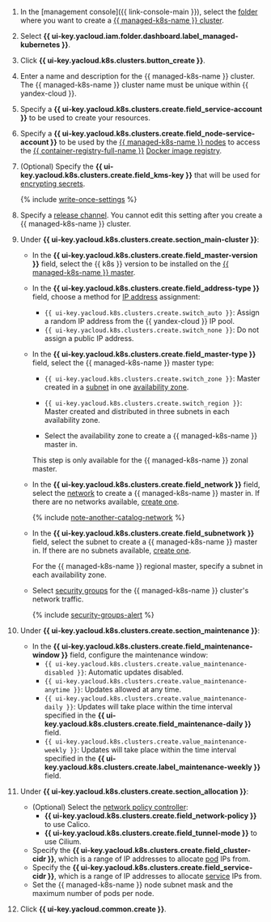 1. In the [management console]({{ link-console-main }}), select the [folder](../../resource-manager/concepts/resources-hierarchy.md#folder) where you want to create a [{{ managed-k8s-name }} cluster](../../managed-kubernetes/concepts/index.md#kubernetes-cluster).
1. Select **{{ ui-key.yacloud.iam.folder.dashboard.label_managed-kubernetes }}**.
1. Click **{{ ui-key.yacloud.k8s.clusters.button_create }}**.
1. Enter a name and description for the {{ managed-k8s-name }} cluster. The {{ managed-k8s-name }} cluster name must be unique within {{ yandex-cloud }}.
1. Specify a **{{ ui-key.yacloud.k8s.clusters.create.field_service-account }}** to be used to create your resources.
1. Specify a **{{ ui-key.yacloud.k8s.clusters.create.field_node-service-account }}** to be used by the [{{ managed-k8s-name }} nodes](../../managed-kubernetes/concepts/index.md#node-group) to access the [{{ container-registry-full-name }}](../../container-registry/) [Docker image registry](../../container-registry/concepts/registry.md).
1. (Optional) Specify the **{{ ui-key.yacloud.k8s.clusters.create.field_kms-key }}** that will be used for [encrypting secrets](../../managed-kubernetes/concepts/encryption.md).

   {% include [write-once-settings](write-once-setting.md) %}

1. Specify a [release channel](../../managed-kubernetes/concepts/release-channels-and-updates.md). You cannot edit this setting after you create a {{ managed-k8s-name }} cluster.
1. Under **{{ ui-key.yacloud.k8s.clusters.create.section_main-cluster }}**:
   * In the **{{ ui-key.yacloud.k8s.clusters.create.field_master-version }}** field, select the {{ k8s }} version to be installed on the [{{ managed-k8s-name }} master](../../managed-kubernetes/concepts/index.md#master).
   * In the **{{ ui-key.yacloud.k8s.clusters.create.field_address-type }}** field, choose a method for [IP address](../../vpc/concepts/address.md) assignment:
      * `{{ ui-key.yacloud.k8s.clusters.create.switch_auto }}`: Assign a random IP address from the {{ yandex-cloud }} IP pool.
      * `{{ ui-key.yacloud.k8s.clusters.create.switch_none }}`: Do not assign a public IP address.
   * In the **{{ ui-key.yacloud.k8s.clusters.create.field_master-type }}** field, select the {{ managed-k8s-name }} master type:
      * `{{ ui-key.yacloud.k8s.clusters.create.switch_zone }}`: Master created in a [subnet](../../vpc/concepts/network.md#subnet) in one [availability zone](../../overview/concepts/geo-scope.md).

      
      * `{{ ui-key.yacloud.k8s.clusters.create.switch_region }}`: Master created and distributed in three subnets in each availability zone.
      * Select the availability zone to create a {{ managed-k8s-name }} master in.

      This step is only available for the {{ managed-k8s-name }} zonal master.


   * In the **{{ ui-key.yacloud.k8s.clusters.create.field_network }}** field, select the [network](../../vpc/concepts/network.md#network) to create a {{ managed-k8s-name }} master in. If there are no networks available, [create one](../../vpc/operations/network-create.md).

      {% include [note-another-catalog-network](note-another-catalog-network.md) %}

   * In the **{{ ui-key.yacloud.k8s.clusters.create.field_subnetwork }}** field, select the subnet to create a {{ managed-k8s-name }} master in. If there are no subnets available, [create one](../../vpc/operations/subnet-create.md).

      
      For the {{ managed-k8s-name }} regional master, specify a subnet in each availability zone.


   * Select [security groups](../../vpc/concepts/security-groups.md) for the {{ managed-k8s-name }} cluster's network traffic.

      {% include [security-groups-alert](security-groups-alert.md) %}

1. Under **{{ ui-key.yacloud.k8s.clusters.create.section_maintenance }}**:
   * In the **{{ ui-key.yacloud.k8s.clusters.create.field_maintenance-window }}** field, configure the maintenance window:
      * `{{ ui-key.yacloud.k8s.clusters.create.value_maintenance-disabled }}`: Automatic updates disabled.
      * `{{ ui-key.yacloud.k8s.clusters.create.value_maintenance-anytime }}`: Updates allowed at any time.
      * `{{ ui-key.yacloud.k8s.clusters.create.value_maintenance-daily }}`: Updates will take place within the time interval specified in the **{{ ui-key.yacloud.k8s.clusters.create.field_maintenance-daily }}** field.
      * `{{ ui-key.yacloud.k8s.clusters.create.value_maintenance-weekly }}`: Updates will take place within the time interval specified in the **{{ ui-key.yacloud.k8s.clusters.create.label_maintenance-weekly }}** field.
1. Under **{{ ui-key.yacloud.k8s.clusters.create.section_allocation }}**:
   * (Optional) Select the [network policy controller](../../managed-kubernetes/concepts/network-policy.md#policy-controllers):
      * **{{ ui-key.yacloud.k8s.clusters.create.field_network-policy }}** to use Calico.
      * **{{ ui-key.yacloud.k8s.clusters.create.field_tunnel-mode }}** to use Cilium.
   * Specify the **{{ ui-key.yacloud.k8s.clusters.create.field_cluster-cidr }}**, which is a range of IP addresses to allocate [pod](../../managed-kubernetes/concepts/index.md#pod) IPs from.
   * Specify the **{{ ui-key.yacloud.k8s.clusters.create.field_service-cidr }}**, which is a range of IP addresses to allocate [service](../../managed-kubernetes/concepts/index.md#service) IPs from.
   * Set the {{ managed-k8s-name }} node subnet mask and the maximum number of pods per node.
1. Click **{{ ui-key.yacloud.common.create }}**.
